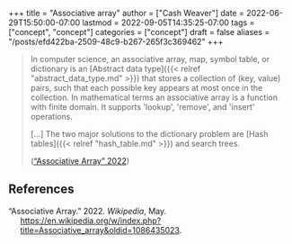 +++
title = "Associative array"
author = ["Cash Weaver"]
date = 2022-06-29T15:50:00-07:00
lastmod = 2022-09-05T14:35:25-07:00
tags = ["concept", "concept"]
categories = ["concept"]
draft = false
aliases = "/posts/efd422ba-2509-48c9-b267-265f3c369462"
+++

> In computer science, an associative array, map, symbol table, or dictionary is an [Abstract data type]({{< relref "abstract_data_type.md" >}}) that stores a collection of (key, value) pairs, such that each possible key appears at most once in the collection. In mathematical terms an associative array is a function with finite domain. It supports 'lookup', 'remove', and 'insert' operations.
>
> [...] The two major solutions to the dictionary problem are [Hash tables]({{< relref "hash_table.md" >}}) and search trees.
>
> (<a href="#citeproc_bib_item_1">“Associative Array” 2022</a>)

## References

<style>.csl-entry{text-indent: -1.5em; margin-left: 1.5em;}</style><div class="csl-bib-body">
  <div class="csl-entry"><a id="citeproc_bib_item_1"></a>“Associative Array.” 2022. <i>Wikipedia</i>, May. <a href="https://en.wikipedia.org/w/index.php?title=Associative_array&oldid=1086435023">https://en.wikipedia.org/w/index.php?title=Associative_array&#38;oldid=1086435023</a>.</div>
</div>
